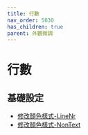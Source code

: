 ```yaml
---
title: 行數
nav_order: 5030
has_children: true
parent: 外觀微調
---
```


# 行數


## 基礎設定

* [修改顏色樣式-LineNr](line-nr.md)
* [修改顏色樣式-NonText](non-text.md)

